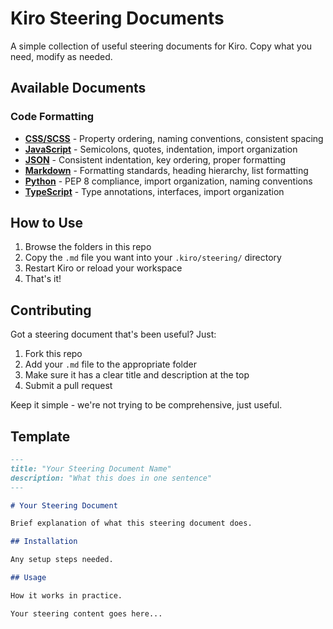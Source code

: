 # Kiro Steering Documents

A simple collection of useful steering documents for Kiro. Copy what you need, modify as needed.

## Available Documents

### Code Formatting

- **[CSS/SCSS](code-formatting/css-formatting.md)** - Property ordering, naming conventions, consistent spacing
- **[JavaScript](code-formatting/javascript-formatting.md)** - Semicolons, quotes, indentation, import organization
- **[JSON](code-formatting/json-formatting.md)** - Consistent indentation, key ordering, proper formatting
- **[Markdown](code-formatting/markdown-formatting.md)** - Formatting standards, heading hierarchy, list formatting
- **[Python](code-formatting/python-formatting.md)** - PEP 8 compliance, import organization, naming conventions
- **[TypeScript](code-formatting/typescript-formatting.md)** - Type annotations, interfaces, import organization

## How to Use

1. Browse the folders in this repo
2. Copy the `.md` file you want into your `.kiro/steering/` directory
3. Restart Kiro or reload your workspace
4. That's it!

## Contributing

Got a steering document that's been useful? Just:

1. Fork this repo
2. Add your `.md` file to the appropriate folder
3. Make sure it has a clear title and description at the top
4. Submit a pull request

Keep it simple - we're not trying to be comprehensive, just useful.

## Template

```markdown
---
title: "Your Steering Document Name"
description: "What this does in one sentence"
---

# Your Steering Document

Brief explanation of what this steering document does.

## Installation

Any setup steps needed.

## Usage

How it works in practice.

Your steering content goes here...
```
